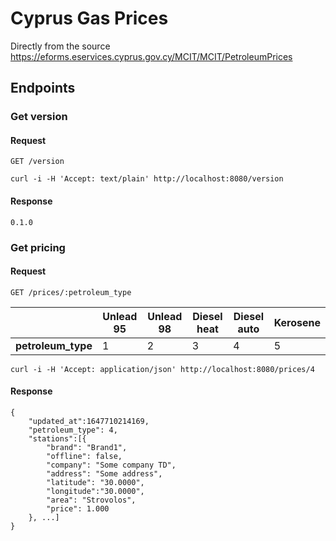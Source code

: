 # Cyprus Gas Prices
Directly from the source https://eforms.eservices.cyprus.gov.cy/MCIT/MCIT/PetroleumPrices

## Endpoints

### Get version

#### Request

`GET /version`
    
    curl -i -H 'Accept: text/plain' http://localhost:8080/version

#### Response

    0.1.0

### Get pricing

#### Request

`GET /prices/:petroleum_type`

|                    | Unlead 95 | Unlead 98 | Diesel heat | Diesel auto | Kerosene |
|--------------------|-----------|-----------|-------------|-------------|----------|
| **petroleum_type** | 1         | 2         | 3           | 4           | 5        |


    curl -i -H 'Accept: application/json' http://localhost:8080/prices/4

#### Response

    {
        "updated_at":1647710214169,
        "petroleum_type": 4,
        "stations":[{
            "brand": "Brand1",
            "offline": false,
            "company": "Some company TD",
            "address": "Some address",
            "latitude": "30.0000",
            "longitude":"30.0000",
            "area": "Strovolos",
            "price": 1.000
        }, ...]
    }